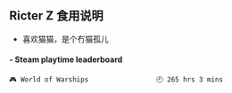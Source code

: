 ## Ricter Z 食用说明
- 喜欢猫猫，是个冇猫孤儿

<!-- steam-box start -->
#### - Steam playtime leaderboard
```text
🎮 World of Warships                 🕘 265 hrs 3 mins
```
<!-- Powered by https://github.com/YouEclipse/steam-box . -->
<!-- steam-box end -->
